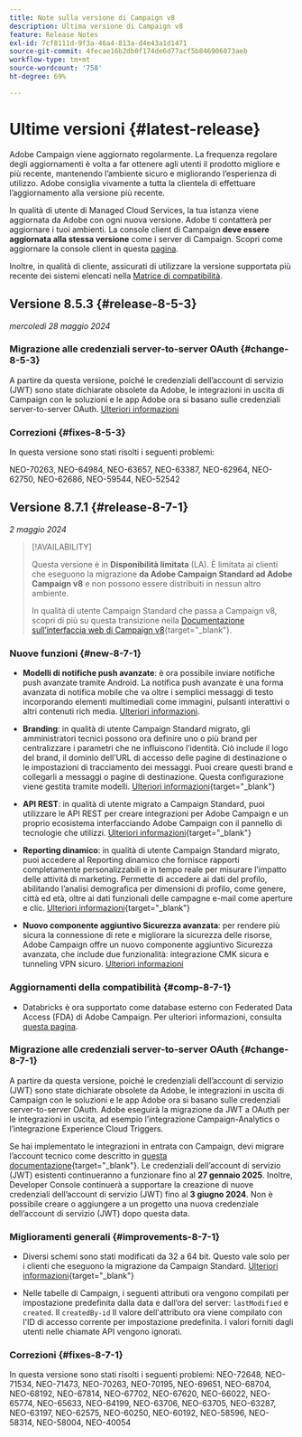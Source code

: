 ```yaml
---
title: Note sulla versione di Campaign v8
description: Ultima versione di Campaign v8
feature: Release Notes
exl-id: 7cf8111d-9f3a-46a4-813a-d4e43a1d1471
source-git-commit: 4fecae16b2db0f174de6d77acf5b846906073aeb
workflow-type: tm+mt
source-wordcount: '758'
ht-degree: 69%

---
```


# Ultime versioni {#latest-release}

Adobe Campaign viene aggiornato regolarmente. La frequenza regolare degli aggiornamenti è volta a far ottenere agli utenti il prodotto migliore e più recente, mantenendo l’ambiente sicuro e migliorando l’esperienza di utilizzo. Adobe consiglia vivamente a tutta la clientela di effettuare l’aggiornamento alla versione più recente.

In qualità di utente di Managed Cloud Services, la tua istanza viene aggiornata da Adobe con ogni nuova versione. Adobe ti contatterà per aggiornare i tuoi ambienti. La console client di Campaign **deve essere aggiornata alla stessa versione** come i server di Campaign. Scopri come aggiornare la console client in questa [pagina](../start/connect.md#upgrade-ac-console).

Inoltre, in qualità di cliente, assicurati di utilizzare la versione supportata più recente dei sistemi elencati nella [Matrice di compatibilità](compatibility-matrix.md).

## Versione 8.5.3 {#release-8-5-3}

_mercoledì 28 maggio 2024_

### Migrazione alle credenziali server-to-server OAuth {#change-8-5-3}

A partire da questa versione, poiché le credenziali dell’account di servizio (JWT) sono state dichiarate obsolete da Adobe, le integrazioni in uscita di Campaign con le soluzioni e le app Adobe ora si basano sulle credenziali server-to-server OAuth. [Ulteriori informazioni](#change-8-7-1)

### Correzioni {#fixes-8-5-3}

In questa versione sono stati risolti i seguenti problemi:

NEO-70263, NEO-64984, NEO-63657, NEO-63387, NEO-62964, NEO-62750, NEO-62686, NEO-59544, NEO-52542

## Versione 8.7.1 {#release-8-7-1}

_2 maggio 2024_

>[!AVAILABILITY]
>
>Questa versione è in **Disponibilità limitata** (LA). È limitata ai clienti che eseguono la migrazione **da Adobe Campaign Standard ad Adobe Campaign v8** e non possono essere distribuiti in nessun altro ambiente.
>
>In qualità di utente Campaign Standard che passa a Campaign v8, scopri di più su questa transizione nella [Documentazione sull’interfaccia web di Campaign v8](https://experienceleague.adobe.com/it/docs/campaign-web/v8/release-notes/acs-migration){target="_blank"}.

### Nuove funzioni {#new-8-7-1}

* **Modelli di notifiche push avanzate**: è ora possibile inviare notifiche push avanzate tramite Android. La notifica push avanzate è una forma avanzata di notifica mobile che va oltre i semplici messaggi di testo incorporando elementi multimediali come immagini, pulsanti interattivi o altri contenuti rich media. [Ulteriori informazioni](../send/rich-push.md).

* **Branding**: in qualità di utente Campaign Standard migrato, gli amministratori tecnici possono ora definire uno o più brand per centralizzare i parametri che ne influiscono l’identità. Ciò include il logo del brand, il dominio dell’URL di accesso delle pagine di destinazione o le impostazioni di tracciamento dei messaggi. Puoi creare questi brand e collegarli a messaggi o pagine di destinazione. Questa configurazione viene gestita tramite modelli. [Ulteriori informazioni](https://experienceleague.adobe.com/docs/experience-cloud/campaign/branding/branding-gs.html?lang=it){target="_blank"}

* **API REST**: in qualità di utente migrato a Campaign Standard, puoi utilizzare le API REST per creare integrazioni per Adobe Campaign e un proprio ecosistema interfacciando Adobe Campaign con il pannello di tecnologie che utilizzi. [Ulteriori informazioni](https://experienceleague.adobe.com/docs/experience-cloud/campaign/apis/get-started-apis.html?lang=it){target="_blank"}

* **Reporting dinamico**: in qualità di utente Campaign Standard migrato, puoi accedere al Reporting dinamico che fornisce rapporti completamente personalizzabili e in tempo reale per misurare l’impatto delle attività di marketing. Permette di accedere ai dati del profilo, abilitando l’analisi demografica per dimensioni di profilo, come genere, città ed età, oltre ai dati funzionali delle campagne e-mail come aperture e clic. [Ulteriori informazioni](https://experienceleague.adobe.com/docs/experience-cloud/campaign/reporting/get-started-reporting.html?lang=it){target="_blank"}

* **Nuovo componente aggiuntivo Sicurezza avanzata**: per rendere più sicura la connessione di rete e migliorare la sicurezza delle risorse, Adobe Campaign offre un nuovo componente aggiuntivo Sicurezza avanzata, che include due funzionalità: integrazione CMK sicura e tunneling VPN sicuro. [Ulteriori informazioni](../config/enhanced-security.md)


### Aggiornamenti della compatibilità {#comp-8-7-1}

* Databricks è ora supportato come database esterno con Federated Data Access (FDA) di Adobe Campaign. Per ulteriori informazioni, consulta [questa pagina](compatibility-matrix.md#FederatedDataAccessFDA).

### Migrazione alle credenziali server-to-server OAuth {#change-8-7-1}

A partire da questa versione, poiché le credenziali dell’account di servizio (JWT) sono state dichiarate obsolete da Adobe, le integrazioni in uscita di Campaign con le soluzioni e le app Adobe ora si basano sulle credenziali server-to-server OAuth. Adobe eseguirà la migrazione da JWT a OAuth per le integrazioni in uscita, ad esempio l’integrazione Campaign-Analytics o l’integrazione Experience Cloud Triggers.

Se hai implementato le integrazioni in entrata con Campaign, devi migrare l’account tecnico come descritto in [questa documentazione](https://developer.adobe.com/developer-console/docs/guides/authentication/ServerToServerAuthentication/migration/){target="_blank"}. Le credenziali dell’account di servizio (JWT) esistenti continueranno a funzionare fino al **27 gennaio 2025**. Inoltre, Developer Console continuerà a supportare la creazione di nuove credenziali dell’account di servizio (JWT) fino al **3 giugno 2024**. Non è possibile creare o aggiungere a un progetto una nuova credenziale dell’account di servizio (JWT) dopo questa data.


### Miglioramenti generali {#improvements-8-7-1}

* Diversi schemi sono stati modificati da 32 a 64 bit. Questo vale solo per i clienti che eseguono la migrazione da Campaign Standard. [Ulteriori informazioni](https://experienceleague.adobe.com/docs/experience-cloud/campaign/technotes/64-bit-tables.html?lang=it){target="_blank"}

* Nelle tabelle di Campaign, i seguenti attributi ora vengono compilati per impostazione predefinita dalla data e dall’ora del server: `lastModified` e `created`. Il `createdBy-id` Il valore dell&#39;attributo ora viene compilato con l&#39;ID di accesso corrente per impostazione predefinita. I valori forniti dagli utenti nelle chiamate API vengono ignorati. <!--This configuration can be changed in the Campaign server configuration file. As a Managed Cloud Services customer, you must reach out to Adobe to change this default configuration.-->

### Correzioni {#fixes-8-7-1}

In questa versione sono stati risolti i seguenti problemi:
NEO-72648, NEO-71534, NEO-71473, NEO-70263, NEO-70195, NEO-69651, NEO-68704, NEO-68192, NEO-67814, NEO-67702, NEO-67620, NEO-66022, NEO-65774, NEO-65633, NEO-64199, NEO-63706, NEO-63705, NEO-63287, NEO-63197, NEO-62575, NEO-60250, NEO-60192, NEO-58596, NEO-58314, NEO-58004, NEO-40054
